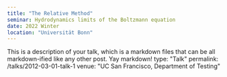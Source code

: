 ```yaml
---
title: "The Relative Method"
seminar: Hydrodynamics limits of the Boltzmann equation
date: 2022 Winter
location: "Universität Bonn"
---
```


This is a description of your talk, which is a markdown files that can be all markdown-ified like any other post. Yay markdown!
type: "Talk"
permalink: /talks/2012-03-01-talk-1
venue: "UC San Francisco, Department of Testing"
